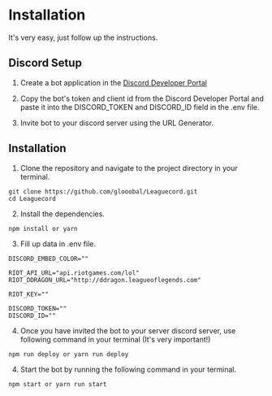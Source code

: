 # Installation

It's very easy, just follow up the instructions.

## Discord Setup

1. Create a bot application in the [Discord Developer Portal](https://discord.com/developers/applications)

2. Copy the bot's token and client id from the Discord Developer Portal and paste it into the DISCORD_TOKEN and DISCORD_ID field in the .env file.

3. Invite bot to your discord server using the URL Generator.

## Installation

1. Clone the repository and navigate to the project directory in your terminal.

```
git clone https://github.com/glooobal/Leaguecord.git
cd Leaguecord
```

2. Install the dependencies.

```
npm install or yarn
```

3. Fill up data in .env file.

```
DISCORD_EMBED_COLOR=""

RIOT_API_URL="api.riotgames.com/lol"
RIOT_DDRAGON_URL="http://ddragon.leagueoflegends.com"

RIOT_KEY=""

DISCORD_TOKEN=""
DISCORD_ID=""
```

4. Once you have invited the bot to your server discord server, use following command in your terminal (It's very important!)

```
npm run deploy or yarn run deploy
```

4. Start the bot by running the following command in your terminal.

```
npm start or yarn run start
```
